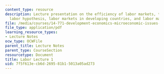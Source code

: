 ```yaml
---
content_type: resource
description: Lecture presentation on the efficiency of labor markets, the surplus
  labor hypothesis, labor markets in developing countries, and labor market regulation.
file: /media/courses/14-771-development-economics-microeconomic-issues-and-policy-models-fall-2008/7f5f613ecb6d269581b15013a05ad273_lec17.pdf
file_type: application/pdf
learning_resource_types:
- Lecture Notes
ocw_type: OCWFile
parent_title: Lecture Notes
parent_type: CourseSection
resourcetype: Document
title: Labor Lecture 1
uid: 7f5f613e-cb6d-2695-81b1-5013a05ad273
---
```

